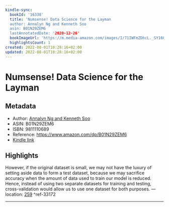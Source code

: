 ```yaml
---
kindle-sync:
  bookId: '16338'
  title: 'Numsense! Data Science for the Layman
  author: Annalyn Ng and Kenneth Soo
  asin: B01N29ZEM6
  lastAnnotatedDate: '2020-12-26'
  bookImageUrl: 'https://m.media-amazon.com/images/I/71IWFmZDhcL._SY160.jpg'
  highlightsCount: 1
created: 2022-08-01T10:28:16+02:00
updated: 2022-08-01T10:28:16+02:00
---
```

# Numsense! Data Science for the Layman
## Metadata
* Author: [Annalyn Ng and Kenneth Soo](https://www.amazon.com/Annalyn-Ng/e/B01MSF0T9V/ref=dp_byline_cont_ebooks_1)
* ASIN: B01N29ZEM6
* ISBN: 9811110689
* Reference: https://www.amazon.com/dp/B01N29ZEM6
* [Kindle link](kindle://book?action=open&asin=B01N29ZEM6)

## Highlights
However, if the original dataset is small, we may not have the luxury of setting aside data to form a test dataset, because we may sacrifice accuracy when the amount of data used to train our model is reduced. Hence, instead of using two separate datasets for training and testing, cross-validation would allow us to use one dataset for both purposes. — location: [259](kindle://book?action=open&asin=B01N29ZEM6&location=259) ^ref-33172

---
